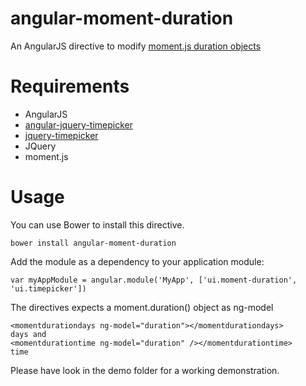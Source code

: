 angular-moment-duration
=======================

An AngularJS directive to modify [moment.js duration objects](http://momentjs.com/docs/#/durations/)

# Requirements

- AngularJS
- [angular-jquery-timepicker](https://github.com/Recras/angular-jquery-timepicker)
- [jquery-timepicker](https://github.com/jonthornton/jquery-timepicker)
- JQuery
- moment.js

# Usage

You can use Bower to install this directive.

    bower install angular-moment-duration

Add the module as a dependency to your application module:

    var myAppModule = angular.module('MyApp', ['ui.moment-duration', 'ui.timepicker'])

The directives expects a moment.duration() object as ng-model

    <momentdurationdays ng-model="duration"></momentdurationdays>
    days and
    <momentdurationtime ng-model="duration" /></momentdurationtime>
    time

Please have look in the demo folder for a working demonstration.

